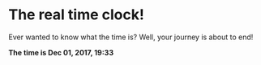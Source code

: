 # The real time clock!

Ever wanted to know what the time is? Well, your journey is about to end!

**The time is Dec 01, 2017, 19:33**